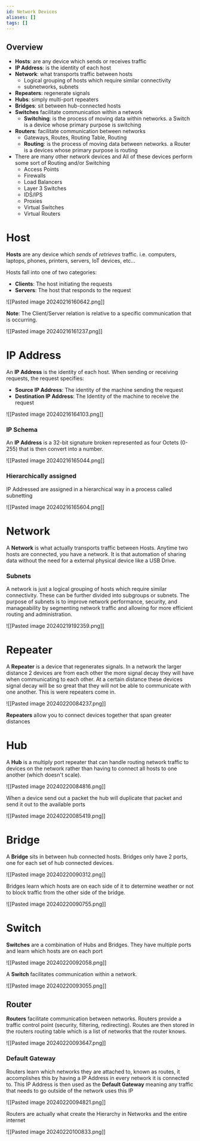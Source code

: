 ```yaml
---
id: Network Devices
aliases: []
tags: []
---
```


## Overview

- **Hosts**: are any device which sends or receives traffic
- **IP Address**: is the identity of each host
- **Network**: what transports traffic between hosts
	- Logical grouping of hosts which require similar connectivity
	- subnetworks, subnets
- **Repeaters**: regenerate signals
- **Hubs**: simply multi-port repeaters
- **Bridges**: sit between hub-connected hosts
- **Switches** facilitate communication within a network
	- **Switching**: is the process of moving data within networks. a Switch is a device whose primary purpose is switching
- **Routers**: facilitate communication between networks
	- Gateways, Routes, Routing Table, Routing
	 - **Routing**: is the process of moving data between networks. a Router is a devices whose primary purpose is routing
- There are many other network devices and All of these devices perform some sort of Routing and/or Switching
	- Access Points
	- Firewalls
	- Load Balancers
	- Layer 3 Switches
	- IDS/IPS
	- Proxies
	- Virtual Switches 
	- Virtual Routers

# Host

**Hosts** are any device which *sends* of *retrieves* traffic. i.e. computers, laptops, phones, printers, servers, IoT devices, etc...

Hosts fall into one of two categories:
- **Clients**: The host initiating the requests
- **Servers**: The host that responds to the request

![[Pasted image 20240216160642.png]]

**Note**: The Client/Server relation is relative to a specific communication that is occurring.

![[Pasted image 20240216161237.png]]

# IP Address

An **IP Address** is the identity of each host. When sending or receiving requests, the request specifies:
- **Source IP Address**: The identity of the machine sending the request
- **Destination IP Address**: The Identity of the machine to receive the request

![[Pasted image 20240216164103.png]]

### IP Schema

An **IP Address** is a 32-bit signature broken represented as four Octets (0-255) that is then convert into a number.

![[Pasted image 20240216165044.png]]

### Hierarchically assigned

IP Addressed are assigned in a hierarchical way in a process called subnetting

![[Pasted image 20240216165604.png]]

# Network

A **Network** is what actually transports traffic between Hosts. Anytime two hosts are connected, you have a network. It is that automation of sharing data without the need for a external physical device like a USB Drive.

### Subnets

A network is just a logical grouping of hosts which require similar connectivity. These can be further divided into subgroups or subnets. The purpose of subnets is to improve network performance, security, and manageability by segmenting network traffic and allowing for more efficient routing and administration.

![[Pasted image 20240219192359.png]]


# Repeater

A **Repeater** is a device that regenerates signals. In a network the larger distance 2 devices are from each other the more signal decay they will have when communicating to each other. At a certain distance these devices signal decay will be so great that they will not be able to communicate with one another. This is were repeaters come in.

![[Pasted image 20240220084237.png]]

**Repeaters** allow you to connect devices together that span greater distances
# Hub

A **Hub** is a multiply port repeater that can handle routing network traffic to devices on the network rather than having to connect all hosts to one another (which doesn't scale).

![[Pasted image 20240220084816.png]]

When a device send out a packet the hub will duplicate that packet and send it out to the  available ports

![[Pasted image 20240220085419.png]]

# Bridge

A **Bridge** sits in between hub connected hosts. Bridges only have 2 ports, one for each set of hub connected devices.

![[Pasted image 20240220090312.png]]

Bridges learn which hosts are on each side of it to determine weather or not to block traffic from the other side of the bridge.

![[Pasted image 20240220090755.png]]
# Switch

**Switches** are a combination of Hubs and Bridges. They have multiple ports and learn which hosts are on each port

![[Pasted image 20240220092058.png]]

A **Switch** facilitates communication within a network.

![[Pasted image 20240220093055.png]]
## Router

**Routers** facilitate communication between networks. Routers provide a traffic control point (security, filtering, redirecting). Routes are then stored in the routers routing table which is a list of networks that the router knows.


![[Pasted image 20240220093647.png]]

### Default Gateway

Routers learn which networks they are attached to, known as routes, it accomplishes this by having a IP Address in every network it is connected to. This IP Address is then used as the **Default Gateway** meaning any traffic that needs to go outside of the network uses this IP

![[Pasted image 20240220094821.png]]

Routers are actually what create the Hierarchy in Networks and the entire internet

![[Pasted image 20240220100833.png]]
